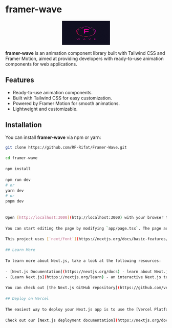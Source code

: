 # framer-wave

<p align="center">
  <img src="https://github.com/RF-Rifat/Framer-Wave/blob/main/public/Framer-Wave-Logo.gif?raw=true" alt="Framer-Wave Logo" width="150" height="75">
</p>

**framer-wave** is an animation component library built with Tailwind CSS and Framer Motion, aimed at providing developers with ready-to-use animation components for web applications.

## Features

- Ready-to-use animation components.
- Built with Tailwind CSS for easy customization.
- Powered by Framer Motion for smooth animations.
- Lightweight and customizable.

## Installation

You can install **framer-wave** via npm or yarn:

```bash
git clone https://github.com/RF-Rifat/Framer-Wave.git

cd framer-wave

npm install

npm run dev
# or
yarn dev
# or
pnpm dev


Open [http://localhost:3000](http://localhost:3000) with your browser to see the result.

You can start editing the page by modifying `app/page.tsx`. The page auto-updates as you edit the file.

This project uses [`next/font`](https://nextjs.org/docs/basic-features/font-optimization) to automatically optimize and load Inter, a custom Google Font.

## Learn More

To learn more about Next.js, take a look at the following resources:

- [Next.js Documentation](https://nextjs.org/docs) - learn about Next.js features and API.
- [Learn Next.js](https://nextjs.org/learn) - an interactive Next.js tutorial.

You can check out [the Next.js GitHub repository](https://github.com/vercel/next.js/) - your feedback and contributions are welcome!

## Deploy on Vercel

The easiest way to deploy your Next.js app is to use the [Vercel Platform](https://vercel.com/new?utm_medium=default-template&filter=next.js&utm_source=create-next-app&utm_campaign=create-next-app-readme) from the creators of Next.js.

Check out our [Next.js deployment documentation](https://nextjs.org/docs/deployment) for more details.
```
